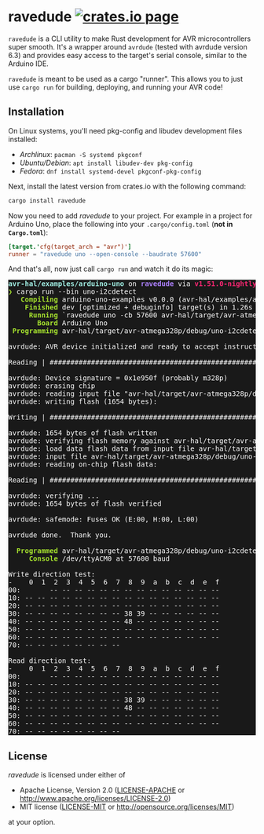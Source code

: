 ravedude [![crates.io page](https://img.shields.io/crates/v/ravedude.svg)](https://crates.io/crates/ravedude)
========
`ravedude` is a CLI utility to make Rust development for AVR microcontrollers
super smooth.  It's a wrapper around `avrdude` (tested with avrdude version 6.3) and provides easy access to the
target's serial console, similar to the Arduino IDE.

`ravedude` is meant to be used as a cargo "runner".  This allows you to just use
`cargo run` for building, deploying, and running your AVR code!

## Installation
On Linux systems, you'll need pkg-config and libudev development files
installed:

- *Archlinux*: `pacman -S systemd pkgconf`
- *Ubuntu/Debian*: `apt install libudev-dev pkg-config`
- *Fedora*: `dnf install systemd-devel pkgconf-pkg-config`

Next, install the latest version from crates.io with the following command:

```bash
cargo install ravedude
```

Now you need to add *ravedude* to your project.  For example in a project for
Arduino Uno, place the following into your `.cargo/config.toml` (**not in
`Cargo.toml`**):

```toml
[target.'cfg(target_arch = "avr")']
runner = "ravedude uno --open-console --baudrate 57600"
```

And that's all, now just call `cargo run` and watch it do its magic:

<pre style="background-color: #191919; color: #FFF"><font color="#A1EFE4"><b>avr-hal/examples/arduino-uno</b></font> on <font color="#AE81FF"><b>ravedude</b></font> via <font color="#F92672"><b>v1.51.0-nightly </b></font>
<font color="#A6E22E"><b>❯</b></font> cargo run --bin uno-i2cdetect
<font color="#A6E22E"><b>   Compiling</b></font> arduino-uno-examples v0.0.0 (avr-hal/examples/arduino-uno)
<font color="#A6E22E"><b>    Finished</b></font> dev [optimized + debuginfo] target(s) in 1.26s
<font color="#A6E22E"><b>     Running</b></font> `ravedude uno -cb 57600 avr-hal/target/avr-atmega328p/debug/uno-i2cdetect.elf`
<font color="#A6E22E"><b>       Board</b></font> Arduino Uno
<font color="#A6E22E"><b> Programming</b></font> avr-hal/target/avr-atmega328p/debug/uno-i2cdetect.elf <font color="#66D9EF"><b>=&gt;</b></font> /dev/ttyACM0

avrdude: AVR device initialized and ready to accept instructions

Reading | ################################################## | 100% 0.00s

avrdude: Device signature = 0x1e950f (probably m328p)
avrdude: erasing chip
avrdude: reading input file &quot;avr-hal/target/avr-atmega328p/debug/uno-i2cdetect.elf&quot;
avrdude: writing flash (1654 bytes):

Writing | ################################################## | 100% 0.27s

avrdude: 1654 bytes of flash written
avrdude: verifying flash memory against avr-hal/target/avr-atmega328p/debug/uno-i2cdetect.elf:
avrdude: load data flash data from input file avr-hal/target/avr-atmega328p/debug/uno-i2cdetect.elf:
avrdude: input file avr-hal/target/avr-atmega328p/debug/uno-i2cdetect.elf contains 1654 bytes
avrdude: reading on-chip flash data:

Reading | ################################################## | 100% 0.21s

avrdude: verifying ...
avrdude: 1654 bytes of flash verified

avrdude: safemode: Fuses OK (E:00, H:00, L:00)

avrdude done.  Thank you.

<font color="#A6E22E"><b>  Programmed</b></font> avr-hal/target/avr-atmega328p/debug/uno-i2cdetect.elf
<font color="#A6E22E"><b>     Console</b></font> /dev/ttyACM0 at 57600 baud

Write direction test:
-    0  1  2  3  4  5  6  7  8  9  a  b  c  d  e  f
00:       -- -- -- -- -- -- -- -- -- -- -- -- -- --
10: -- -- -- -- -- -- -- -- -- -- -- -- -- -- -- --
20: -- -- -- -- -- -- -- -- -- -- -- -- -- -- -- --
30: -- -- -- -- -- -- -- -- 38 39 -- -- -- -- -- --
40: -- -- -- -- -- -- -- -- 48 -- -- -- -- -- -- --
50: -- -- -- -- -- -- -- -- -- -- -- -- -- -- -- --
60: -- -- -- -- -- -- -- -- -- -- -- -- -- -- -- --
70: -- -- -- -- -- -- -- --

Read direction test:
-    0  1  2  3  4  5  6  7  8  9  a  b  c  d  e  f
00:       -- -- -- -- -- -- -- -- -- -- -- -- -- --
10: -- -- -- -- -- -- -- -- -- -- -- -- -- -- -- --
20: -- -- -- -- -- -- -- -- -- -- -- -- -- -- -- --
30: -- -- -- -- -- -- -- -- 38 39 -- -- -- -- -- --
40: -- -- -- -- -- -- -- -- 48 -- -- -- -- -- -- --
50: -- -- -- -- -- -- -- -- -- -- -- -- -- -- -- --
60: -- -- -- -- -- -- -- -- -- -- -- -- -- -- -- --
70: -- -- -- -- -- -- -- --
</pre>

## License
*ravedude* is licensed under either of

 * Apache License, Version 2.0 ([LICENSE-APACHE](../LICENSE-APACHE) or http://www.apache.org/licenses/LICENSE-2.0)
 * MIT license ([LICENSE-MIT](../LICENSE-MIT) or http://opensource.org/licenses/MIT)

at your option.
